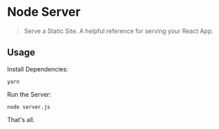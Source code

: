 # Node Server

> Serve a Static Site. A helpful reference for serving your React App.

## Usage

Install Dependencies:

```
yarn
```

Run the Server:

```
node server.js
```

That's all.
